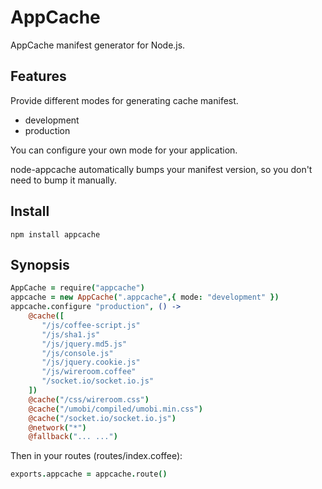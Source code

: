 AppCache
=========

AppCache manifest generator for Node.js.

## Features

Provide different modes for generating cache manifest.

* development
* production

You can configure your own mode for your application.

node-appcache automatically bumps your manifest version, so you 
don't need to bump it manually.

## Install

    npm install appcache

## Synopsis

```coffee
AppCache = require("appcache")
appcache = new AppCache(".appcache",{ mode: "development" })
appcache.configure "production", () ->
    @cache([
       "/js/coffee-script.js"
       "/js/sha1.js"
       "/js/jquery.md5.js"
       "/js/console.js"
       "/js/jquery.cookie.js"
       "/js/wireroom.coffee"
       "/socket.io/socket.io.js"
    ])
    @cache("/css/wireroom.css")
    @cache("/umobi/compiled/umobi.min.css")
    @cache("/socket.io/socket.io.js")
    @network("*")
    @fallback("... ...")
```

Then in your routes (routes/index.coffee):

```coffee
exports.appcache = appcache.route()
```

